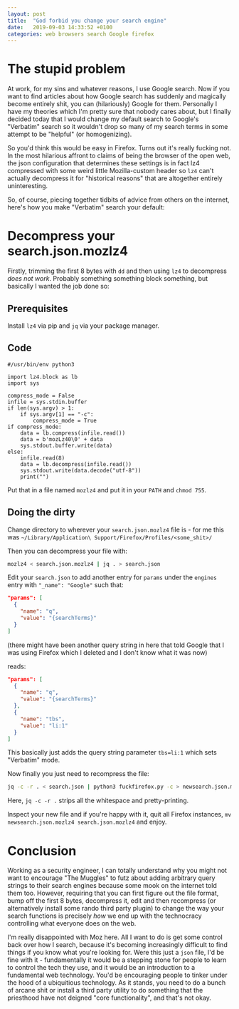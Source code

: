 ```yaml
---
layout: post
title:  "God forbid you change your search engine"
date:   2019-09-03 14:33:52 +0100
categories: web browsers search Google firefox
---
```

# The stupid problem
At work, for my sins and whatever reasons, I use Google search. Now if you want to find articles about how Google search has suddenly and magically become entirely shit, you can (hilariously) Google for them. Personally I have my theories which I'm pretty sure that nobody cares about, but I finally decided today that I would change my default search to Google's "Verbatim" search so it wouldn't drop so many of my search terms in some attempt to be "helpful" (or homogenizing).

So you'd think this would be easy in Firefox. Turns out it's really fucking not. In the most hilarious affront to claims of being the browser of the open web, the json configuration that determines these settings is in fact lz4 compressed with some weird little Mozilla-custom header so `lz4` can't actually decompress it for "historical reasons" that are altogether entirely uninteresting.

So, of course, piecing together tidbits of advice from others on the internet, here's how you make "Verbatim" search your default:

# Decompress your search.json.mozlz4
Firstly, trimming the first 8 bytes with `dd` and then using `lz4` to decompress *does not work*. Probably something something block something, but basically I wanted the job done so:

## Prerequisites
Install `lz4` via pip and `jq` via your package manager.

## Code
```python3
#/usr/bin/env python3

import lz4.block as lb
import sys

compress_mode = False
infile = sys.stdin.buffer
if len(sys.argv) > 1:
    if sys.argv[1] == "-c":
        compress_mode = True
if compress_mode:
    data = lb.compress(infile.read())
    data = b'mozLz40\0' + data
    sys.stdout.buffer.write(data)
else:
    infile.read(8)
    data = lb.decompress(infile.read())
    sys.stdout.write(data.decode("utf-8"))
    print("")
```

Put that in a file named `mozlz4` and put it in your `PATH` and `chmod 755`.

## Doing the dirty
Change directory to wherever your `search.json.mozlz4` file is - for me this was `~/Library/Application\ Support/Firefox/Profiles/<some_shit>/`

Then you can decompress your file with:

```bash
mozlz4 < search.json.mozlz4 | jq . > search.json
```

Edit your `search.json` to add another entry for `params` under the `engines` entry with `"_name": "Google"` such that:

```json
"params": [
  {
    "name": "q",
    "value": "{searchTerms}"
  }
]
```
(there might have been another query string in here that told Google that I was using Firefox which I deleted and I don't know what it was now)

reads:
```json
"params": [
  {
    "name": "q",
    "value": "{searchTerms}"
  },
  {
	"name": "tbs",
	"value": "li:1"
  }
]
```

This basically just adds the query string parameter `tbs=li:1` which sets "Verbatim" mode.

Now finally you just need to recompress the file:

```bash
jq -c -r . < search.json | python3 fuckfirefox.py -c > newsearch.json.mozlz4
```

Here, `jq -c -r .` strips all the whitespace and pretty-printing.

Inspect your new file and if you're happy with it, quit all Firefox instances, `mv newsearch.json.mozlz4 search.json.mozlz4` and enjoy.

# Conclusion
Working as a security engineer, I can totally understand why you might not want to encourage "The Muggles" to futz about adding arbitrary query strings to their search engines because some mook on the internet told them too. However, requiring that you can first figure out the file format, bump off the first 8 bytes, decompress it, edit and then recompress (or alternatively install some rando third party plugin) to change the way your search functions is precisely *how* we end up with the technocracy controlling what everyone does on the web.

I'm really disappointed with Moz here. All I want to do is get some control back over how I search, because it's becoming increasingly difficult to find things if you know what you're looking for. Were this just a `json` file, I'd be fine with it - fundamentally it would be a stepping stone for people to learn to control the tech they use, and it would be an introduction to a fundamental web technology. You'd be encouraging people to tinker under the hood of a ubiquitious technology. As it stands, you need to do a bunch of arcane shit or install a third party utility to do something that the priesthood have not deigned "core functionality", and that's not okay.
